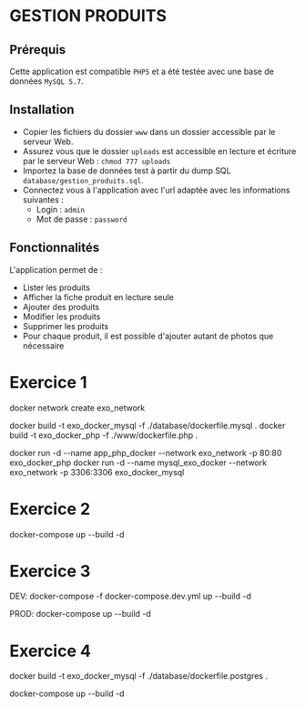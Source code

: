 # GESTION PRODUITS

## Prérequis
Cette application est compatible `PHP5` et a été testée avec une base de données `MySQL 5.7`.

## Installation
- Copier les fichiers du dossier `www` dans un dossier accessible par le serveur Web.
- Assurez vous que le dossier `uploads` est accessible en lecture et écriture par le serveur Web : `chmod 777 uploads`
- Importez la base de données test à partir du dump SQL `database/gestion_produits.sql`.
- Connectez vous à l'application avec l'url adaptée avec les informations suivantes :
    - Login : `admin`
    - Mot de passe : `password`

## Fonctionnalités
L'application permet de :
- Lister les produits
- Afficher la fiche produit en lecture seule
- Ajouter des produits
- Modifier les produits
- Supprimer les produits
- Pour chaque produit, il est possible d'ajouter autant de photos que nécessaire

# Exercice 1
docker network create exo_network

docker build -t exo_docker_mysql -f ./database/dockerfile.mysql .
docker build -t exo_docker_php -f ./www/dockerfile.php .

docker run -d --name app_php_docker --network exo_network -p 80:80 exo_docker_php
docker run -d --name mysql_exo_docker --network exo_network -p 3306:3306 exo_docker_mysql

# Exercice 2

docker-compose up --build -d

# Exercice 3

DEV:
docker-compose -f docker-compose.dev.yml up --build -d

PROD:
docker-compose up --build -d

# Exercice 4

docker build -t exo_docker_mysql -f ./database/dockerfile.postgres .

docker-compose up --build -d